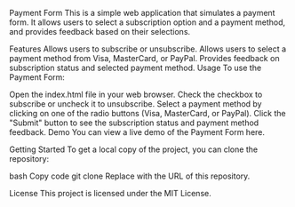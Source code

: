 Payment Form
This is a simple web application that simulates a payment form. It allows users to select a subscription option and a payment method, and provides feedback based on their selections.

Features
Allows users to subscribe or unsubscribe.
Allows users to select a payment method from Visa, MasterCard, or PayPal.
Provides feedback on subscription status and selected payment method.
Usage
To use the Payment Form:

Open the index.html file in your web browser.
Check the checkbox to subscribe or uncheck it to unsubscribe.
Select a payment method by clicking on one of the radio buttons (Visa, MasterCard, or PayPal).
Click the "Submit" button to see the subscription status and payment method feedback.
Demo
You can view a live demo of the Payment Form here.

Getting Started
To get a local copy of the project, you can clone the repository:

bash
Copy code
git clone <repository-url>
Replace <repository-url> with the URL of this repository.

License
This project is licensed under the MIT License.
